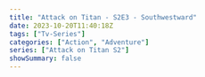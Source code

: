 ```yaml
---
title: "Attack on Titan - S2E3 - Southwestward"
date: 2023-10-20T11:40:18Z
tags: ["Tv-Series"]
categories: ["Action", "Adventure"]
series: ["Attack on Titan S2"]
showSummary: false
---
```


  <mux-player stream-type="on-demand"
  src="https://kp3d-my.sharepoint.com/personal/ryoo_kp3d_onmicrosoft_com/_layouts/15/download.aspx?share=Ef2lEqDwXq5Ak-iCJFRyg_QBkKK6up5PVb8OZIdPn-dFRg" prefer-playback="mse" controls>
  </mux-player>
  
  
  <script src="https://cdn.jsdelivr.net/npm/@mux/mux-player"></script>
  
 <script type="application/ld+json">
 {
  "@context": "https://schema.org/",
  "@type": "VideoObject",
  "name": "Attack on Titan - S2E3 - Southwestward",
  "contentUrl": "https://stream.mux.com/aW6Q8Wx6MfymDuKBHQkaVzgwPp1aRhOoIDZdHMohivg.m3u8",
  "thumbnailUrl": "https://www.themoviedb.org/t/p/original/1ptv8xOQI87ESiLPeZZ9XYAkAL3.jpg?width=314&fit_mode=preserve&time=25",
  "uploadDate": "2023-10-20T11:40:18Z",
}

</script>
